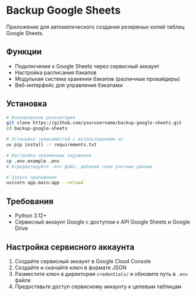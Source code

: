# Backup Google Sheets

Приложение для автоматического создания резервных копий таблиц Google Sheets.

## Функции

- Подключение к Google Sheets через сервисный аккаунт
- Настройка расписания бэкапов
- Модульная система хранения бэкапов (различные провайдеры)
- Веб-интерфейс для управления бэкапами

## Установка

```bash
# Клонирование репозитория
git clone https://github.com/yourusername/backup-google-sheets.git
cd backup-google-sheets

# Установка зависимостей с использованием uv
uv pip install -r requirements.txt

# Настройка переменных окружения
cp .env.example .env
# Отредактируйте .env файл, добавив свои учетные данные

# Запуск приложения
uvicorn app.main:app --reload
```

## Требования

- Python 3.12+
- Сервисный аккаунт Google с доступом к API Google Sheets и Google Drive

## Настройка сервисного аккаунта

1. Создайте сервисный аккаунт в Google Cloud Console
2. Создайте и скачайте ключ в формате JSON
3. Разместите ключ в директории `credentials/` и обновите путь в `.env` файле
4. Предоставьте доступ сервисному аккаунту к целевым таблицам 